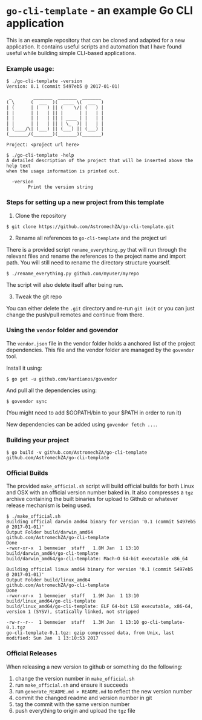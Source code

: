 # `go-cli-template` - an example Go CLI application

This is an example repository that can be cloned and adapted for a new application. It contains useful scripts and
automation that I have found useful while building simple CLI-based applications.

### Example usage:

```
$ ./go-cli-template -version
Version: 0.1 (commit 5497eb5 @ 2017-01-01)

 _        _______  _______  _______ 
( \      (  ___  )(  ____ \(  ___  )
| (      | (   ) || (    \/| (   ) |
| |      | |   | || |      | |   | |
| |      | |   | || | ____ | |   | |
| |      | |   | || | \_  )| |   | |
| (____/\| (___) || (___) || (___) |
(_______/(_______)(_______)(_______)

Project: <project url here>
```

```
$ ./go-cli-template -help
A detailed description of the project that will be inserted above the help text 
when the usage information is printed out.

  -version
    	Print the version string
```

### Steps for setting up a new project from this template

1. Clone the repository

```
$ git clone https://github.com/AstromechZA/go-cli-template.git
```

2. Rename all references to `go-cli-template` and the project url

There is a provided script `rename_everything.py` that will run through the relevant files and rename the 
references to the project name and import path. You will still need to rename the directory structure yourself.

```
$ ./rename_everything.py github.com/myuser/myrepo
```

The script will also delete itself after being run.

3. Tweak the git repo

You can either delete the `.git` directory and re-run `git init` or you can
just change the push/pull remotes and continue from there.

### Using the `vendor` folder and govendor

The `vendor.json` file in the vendor folder holds a anchored list of the project dependencies. This file and the
vendor folder are managed by the `govendor` tool. 

Install it using:

```
$ go get -u github.com/kardianos/govendor
```

And pull all the dependencies using:

```
$ govendor sync
```

(You might need to add $GOPATH/bin to your $PATH in order to run it)

New dependencies can be added using `govendor fetch ...`.

### Building your project

```
$ go build -v github.com/AstromechZA/go-cli-template
github.com/AstromechZA/go-cli-template
```

### Official Builds

The provided `make_official.sh` script will build official builds for both Linux and OSX with an official version
number baked in. It also compresses a `tgz` archive containing the built binaries for upload to Github or
whatever release mechanism is being used.

```
$ ./make_official.sh
Building official darwin amd64 binary for version '0.1 (commit 5497eb5 @ 2017-01-01)'
Output Folder build/darwin_amd64
github.com/AstromechZA/go-cli-template
Done
-rwxr-xr-x  1 benmeier  staff   1.8M Jan  1 13:10 build/darwin_amd64/go-cli-template
build/darwin_amd64/go-cli-template: Mach-O 64-bit executable x86_64

Building official linux amd64 binary for version '0.1 (commit 5497eb5 @ 2017-01-01)'
Output Folder build/linux_amd64
github.com/AstromechZA/go-cli-template
Done
-rwxr-xr-x  1 benmeier  staff   1.9M Jan  1 13:10 build/linux_amd64/go-cli-template
build/linux_amd64/go-cli-template: ELF 64-bit LSB executable, x86-64, version 1 (SYSV), statically linked, not stripped

-rw-r--r--  1 benmeier  staff   1.3M Jan  1 13:10 go-cli-template-0.1.tgz
go-cli-template-0.1.tgz: gzip compressed data, from Unix, last modified: Sun Jan  1 13:10:53 2017
```

### Official Releases

When releasing a new version to github or something do the following:

1. change the version number in `make_official.sh`
2. run `make_official.sh` and ensure it succeeds
3. run `generate_README.md > README.md` to reflect the new version number
4. commit the changed readme and version number in git
5. tag the commit with the same version number
6. push everything to origin and upload the `tgz` file

